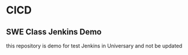# CICD
## SWE Class Jenkins Demo
this repository is demo for test Jenkins in Universary and not be updated
